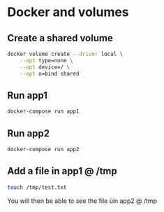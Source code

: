 # Docker and  volumes

## Create a shared volume
```bash
docker volume create --driver local \
    --opt type=none \
    --opt device=/ \
    --opt o=bind shared
```
## Run app1
```bash
docker-compose run app1
```
## Run app2
```bash
docker-compose run app2
```

## Add a file in app1 @ /tmp
```bash
touch /tmp/test.txt
```
You will then be able to see the file ùin app2 @ /tmp